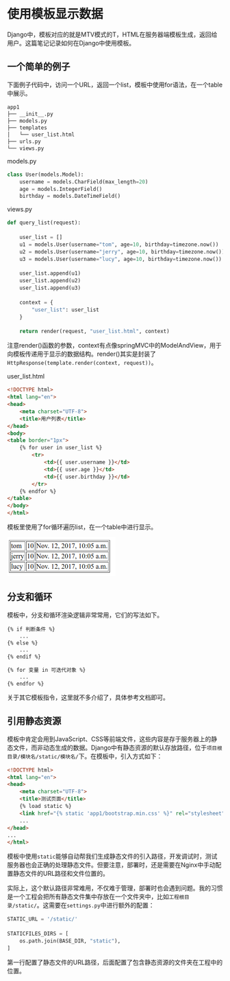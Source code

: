 # 使用模板显示数据

Django中，模板对应的就是MTV模式的T，HTML在服务器端模板生成，返回给用户。这篇笔记记录如何在Django中使用模板。

## 一个简单的例子

下面例子代码中，访问一个URL，返回一个list，模板中使用for语法，在一个table中展示。

```
app1
├── __init__.py
├── models.py
├── templates
│   └── user_list.html
├── urls.py
└── views.py
```

models.py
```python
class User(models.Model):
    username = models.CharField(max_length=20)
    age = models.IntegerField()
    birthday = models.DateTimeField()
```

views.py
```python
def query_list(request):

	user_list = []
	u1 = models.User(username="tom", age=10, birthday=timezone.now())
	u2 = models.User(username="jerry", age=10, birthday=timezone.now())
	u3 = models.User(username="lucy", age=10, birthday=timezone.now())

	user_list.append(u1)
	user_list.append(u2)
	user_list.append(u3)

	context = {
		"user_list": user_list
	}

	return render(request, "user_list.html", context)
```

注意render()函数的参数，context有点像springMVC中的ModelAndView，用于向模板传递用于显示的数据结构。render()其实是封装了`HttpResponse(template.render(context, request))`。

user_list.html
```html
<!DOCTYPE html>
<html lang="en">
<head>
	<meta charset="UTF-8">
	<title>用户列表</title>
</head>
<body>
<table border="1px">
	{% for user in user_list %}
		<tr>
			<td>{{ user.username }}</td>
			<td>{{ user.age }}</td>
			<td>{{ user.birthday }}</td>
		</tr>
	{% endfor %}
</table>
</body>
</html>
```

模板里使用了for循环遍历list，在一个table中进行显示。

![](res/1.png)


## 分支和循环

模板中，分支和循环渲染逻辑非常常用，它们的写法如下。

```
{% if 判断条件 %}
    ...
{% else %}
    ...
{% endif %}
```

```
{% for 变量 in 可迭代对象 %}
    ...
{% endfor %}
```

关于其它模板指令，这里就不多介绍了，具体参考文档即可。

## 引用静态资源

模板中肯定会用到JavaScript、CSS等前端文件，这些内容是存于服务器上的静态文件，而非动态生成的数据。Django中有静态资源的默认存放路径，位于`项目根目录/模块名/static/模块名/`下。在模板中，引入方式如下：

```html
<!DOCTYPE html>
<html lang="en">
<head>
	<meta charset="UTF-8">
	<title>测试页面</title>
	{% load static %}
	<link href="{% static 'app1/bootstrap.min.css' %}" rel="stylesheet" type="text/css"/>
	...
</head>
...
</html>
```

模板中使用`static`能够自动帮我们生成静态文件的引入路径，开发调试时，测试服务器也会正确的处理静态文件。但要注意，部署时，还是需要在Nginx中手动配置静态文件的URL路径和文件位置的。

实际上，这个默认路径非常难用，不仅难于管理，部署时也会遇到问题。我的习惯是一个工程会把所有静态文件集中存放在一个文件夹中，比如`工程根目录/static/`。这需要在`settings.py`中进行额外的配置：

```python
STATIC_URL = '/static/'

STATICFILES_DIRS = [
    os.path.join(BASE_DIR, "static"),
]
```

第一行配置了静态文件的URL路径，后面配置了包含静态资源的文件夹在工程中的位置。
